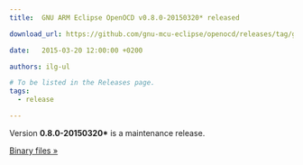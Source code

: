 ```yaml
---
title:  GNU ARM Eclipse OpenOCD v0.8.0-20150320* released

download_url: https://github.com/gnu-mcu-eclipse/openocd/releases/tag/gae-0.8.0-20150320

date:   2015-03-20 12:00:00 +0200

authors: ilg-ul

# To be listed in the Releases page.
tags:
  - release

---
```


Version **0.8.0-20150320\*** is a maintenance release.

<!-- truncate -->

<a href={frontMatter.download_url}>Binary files »</a>
